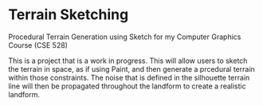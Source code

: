 # Terrain Sketching
Procedural Terrain Generation using Sketch for my Computer Graphics Course (CSE 528)

This is a project that is a work in progress. This will allow users to sketch the terrain in space, as if using Paint, and then generate a prcedural terrain within those constraints. The noise that is defined in the silhouette terrain line will then be propagated throughout the landform to create a realistic landform.
